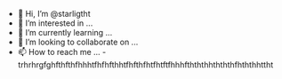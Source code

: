 - 👋 Hi, I’m @starligtht
- 👀 I’m interested in ...
- 🌱 I’m currently learning ...
- 💞️ I’m looking to collaborate on ...
- 📫 How to reach me ...
-trhrhrgfghfthfthfhhhtfhfhfthhtfhfthfhtfhtftfhhhfthththhthththfhththhttht
<!---
starligtht/starligtht is a ✨ special ✨ repository because its `README.md` (this file) appears on your GitHub profile.
You can click the Preview link to take a look at your changes.
--->
